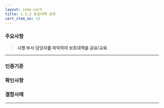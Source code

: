 ```yaml
---
layout: isms-cert
title: 1.3.2 보호대책 공유
cert_item_no: 13
---
```


### 주요사항  
> **시행 부서·담당자를 파악하여 보호대책을 공유/교육**

---  

### 인증기준


### 확인사항



### 결함사례



---


